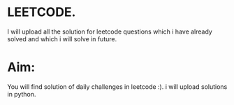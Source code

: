 # LEETCODE.
I will upload all the solution for leetcode questions which i have already solved and which i will solve in future.

# Aim:

You will find solution of daily challenges in leetcode :).
i will upload solutions in python.
